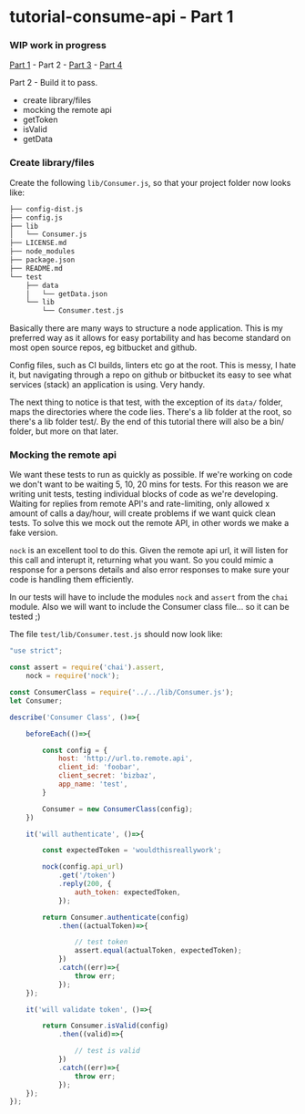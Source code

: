 # tutorial-consume-api - Part 1

### WIP work in progress

[Part 1](https://github.com/coder-forge/tutorial-consume-api/tree/part-1) - Part 2 - [Part 3](https://github.com/coder-forge/tutorial-consume-api/tree/part-3) - [Part 4](https://github.com/coder-forge/tutorial-consume-api/tree/part-4)

Part 2 - Build it to pass.

 - create library/files
 - mocking the remote api
 - getToken
 - isValid
 - getData

### Create library/files

Create the following `lib/Consumer.js`, so that your project folder now looks
like:
```bash
├── config-dist.js
├── config.js
├── lib
│   └── Consumer.js
├── LICENSE.md
├── node_modules
├── package.json
├── README.md
└── test
    ├── data
    │   └── getData.json
    └── lib
        └── Consumer.test.js
```
Basically there are many ways to structure a node application. This is my
preferred way as it allows for easy portability and has become standard on most
open source repos, eg bitbucket and github.

Config files, such as CI builds, linters etc go at the root. This is messy, I
hate it, but navigating through a repo on github or bitbucket its easy to see
what services (stack) an application is using. Very handy.

The next thing to notice is that test, with the exception of its `data/` folder,
maps the directories where the code lies. There's a lib folder at the root, so
there's a lib folder test/. By the end of this tutorial there will also be a
bin/ folder, but more on that later.

### Mocking the remote api

We want these tests to run as quickly as possible. If we're working on code we
don't want to be waiting 5, 10, 20 mins for tests. For this reason we are
writing unit tests, testing individual blocks of code as we're developing.
Waiting for replies from remote API's and rate-limiting, only allowed x amount
of calls a day/hour, will create problems if we want quick clean tests. To solve
this we mock out the remote API, in other words we make a fake version.

`nock` is an excellent tool to do this. Given the remote api url, it will listen
for this call and interupt it, returning what you want. So you could mimic a
response for a persons details and also error responses to make sure your code
is handling them efficiently.

In our tests will have to include the modules `nock` and `assert` from the
`chai` module. Also we will want to include the Consumer class file... so it
can be tested ;)

The file `test/lib/Consumer.test.js` should now look like:
```javascript
"use strict";

const assert = require('chai').assert,
    nock = require('nock');

const ConsumerClass = require('../../lib/Consumer.js');
let Consumer;

describe('Consumer Class', ()=>{

    beforeEach(()=>{

        const config = {
            host: 'http://url.to.remote.api',
            client_id: 'foobar',
            client_secret: 'bizbaz',
            app_name: 'test',
        }

        Consumer = new ConsumerClass(config);
    })

    it('will authenticate', ()=>{

        const expectedToken = 'wouldthisreallywork';

        nock(config.api_url)
            .get('/token')
            .reply(200, {
                auth_token: expectedToken,
            });

        return Consumer.authenticate(config)
            .then((actualToken)=>{

                // test token
                assert.equal(actualToken, expectedToken);
            })
            .catch((err)=>{
                throw err;
            });
    });

    it('will validate token', ()=>{

        return Consumer.isValid(config)
            .then((valid)=>{

                // test is valid
            })
            .catch((err)=>{
                throw err;
            });
    });
});
```

